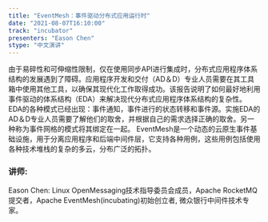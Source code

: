 ```yaml
---
title: "EventMesh：事件驱动分布式应用运行时"
date: "2021-08-07T16:10:00" 
track: "incubator"
presenters: "Eason Chen"
stype: "中文演讲"
---
```

由于易碎性和可伸缩性限制，仅在使用同步API进行集成时，分布式应用程序体系结构的发展遇到了障碍。应用程序开发和交付（AD＆D）专业人员需要在其工具箱中使用其他工具，以确保其现代化工作取得成功。该报告说明了如何最好地利用事件驱动的体系结构（EDA）来解决现代分布式应用程序体系结构的复杂性。
EDA的各种模式已经出现：事件通知，事件进行的状态转移和事件源。实施EDA的AD＆D专业人员需要了解他们的取舍，并根据自己的需求选择正确的取舍。另一种称为事件网格的模式将其绑定在一起。
EventMesh是一个动态的云原生事件基础设施，用于分离应用程序和后端中间件层，它支持各种用例，这些用例包括使用各种技术堆栈的复杂的多云，分布广泛的拓扑。
 ### 讲师: 
 Eason Chen: Linux OpenMessaging技术指导委员会成员，Apache RocketMQ提交者，Apache EventMesh(incubating)初始创立者, 微众银行中间件技术专家。
